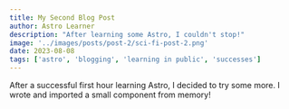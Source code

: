 ```yaml
---
title: My Second Blog Post
author: Astro Learner
description: "After learning some Astro, I couldn't stop!"
image: '../images/posts/post-2/sci-fi-post-2.png'
date: 2023-08-08
tags: ['astro', 'blogging', 'learning in public', 'successes']
---
```


After a successful first hour learning Astro, I decided to try some more. I wrote and imported a small component from memory!
